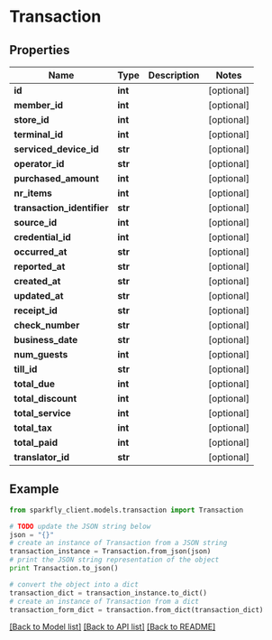 # Transaction


## Properties
Name | Type | Description | Notes
------------ | ------------- | ------------- | -------------
**id** | **int** |  | [optional] 
**member_id** | **int** |  | [optional] 
**store_id** | **int** |  | [optional] 
**terminal_id** | **int** |  | [optional] 
**serviced_device_id** | **str** |  | [optional] 
**operator_id** | **str** |  | [optional] 
**purchased_amount** | **int** |  | [optional] 
**nr_items** | **int** |  | [optional] 
**transaction_identifier** | **str** |  | [optional] 
**source_id** | **int** |  | [optional] 
**credential_id** | **int** |  | [optional] 
**occurred_at** | **str** |  | [optional] 
**reported_at** | **str** |  | [optional] 
**created_at** | **str** |  | [optional] 
**updated_at** | **str** |  | [optional] 
**receipt_id** | **str** |  | [optional] 
**check_number** | **str** |  | [optional] 
**business_date** | **str** |  | [optional] 
**num_guests** | **int** |  | [optional] 
**till_id** | **str** |  | [optional] 
**total_due** | **int** |  | [optional] 
**total_discount** | **int** |  | [optional] 
**total_service** | **int** |  | [optional] 
**total_tax** | **int** |  | [optional] 
**total_paid** | **int** |  | [optional] 
**translator_id** | **str** |  | [optional] 

## Example

```python
from sparkfly_client.models.transaction import Transaction

# TODO update the JSON string below
json = "{}"
# create an instance of Transaction from a JSON string
transaction_instance = Transaction.from_json(json)
# print the JSON string representation of the object
print Transaction.to_json()

# convert the object into a dict
transaction_dict = transaction_instance.to_dict()
# create an instance of Transaction from a dict
transaction_form_dict = transaction.from_dict(transaction_dict)
```
[[Back to Model list]](../README.md#documentation-for-models) [[Back to API list]](../README.md#documentation-for-api-endpoints) [[Back to README]](../README.md)


